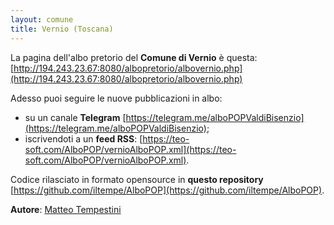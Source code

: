 ```yaml
---
layout: comune
title: Vernio (Toscana)
---
```


La pagina dell'albo pretorio del **Comune di Vernio** è questa: [http://194.243.23.67:8080/albopretorio/albovernio.php](http://194.243.23.67:8080/albopretorio/albovernio.php)

Adesso puoi seguire le nuove pubblicazioni in albo:

* su un canale **Telegram** [https://telegram.me/alboPOPValdiBisenzio](https://telegram.me/alboPOPValdiBisenzio);
* iscrivendoti a un **feed RSS**: [https://teo-soft.com/AlboPOP/vernioAlboPOP.xml](https://teo-soft.com/AlboPOP/vernioAlboPOP.xml).

Codice rilasciato in formato opensource in **questo repository** [https://github.com/iltempe/AlboPOP](https://github.com/iltempe/AlboPOP).

**Autore**: [Matteo Tempestini](hhttps://twitter.com/il_tempe)
